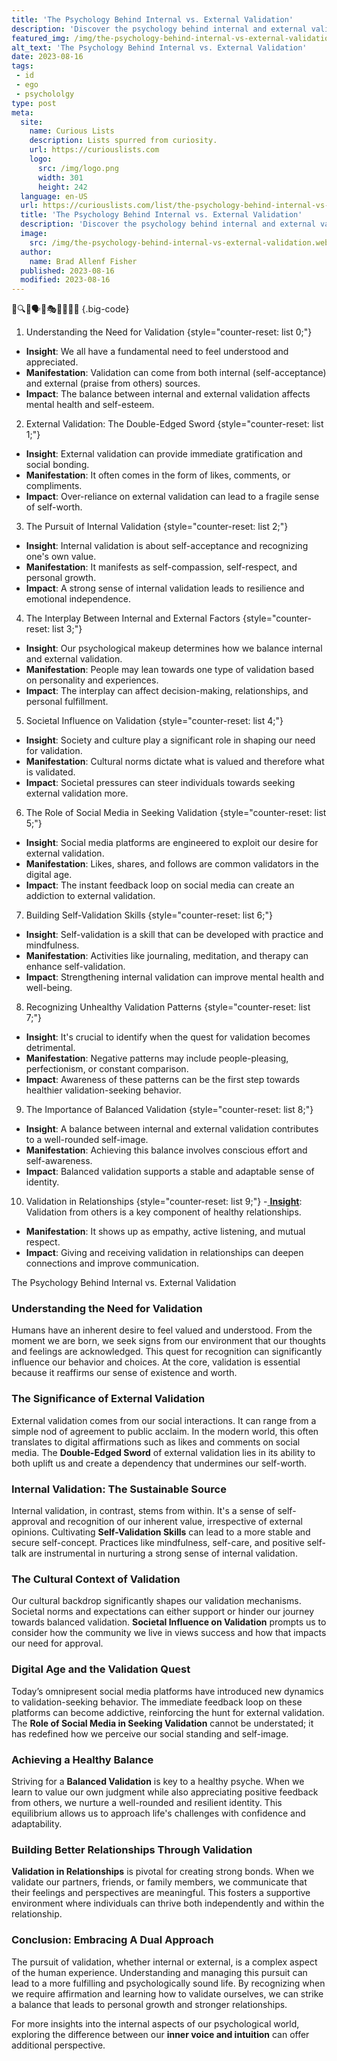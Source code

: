 ```yaml
---
title: 'The Psychology Behind Internal vs. External Validation'
description: 'Discover the psychology behind internal and external validation and understand how it impacts our behavior and self-worth. Curious about validation? Read on.'
featured_img: /img/the-psychology-behind-internal-vs-external-validation.webp
alt_text: 'The Psychology Behind Internal vs. External Validation'
date: 2023-08-16
tags:
 - id
 - ego
 - psychololgy
type: post
meta:
  site:
    name: Curious Lists
    description: Lists spurred from curiosity.
    url: https://curiouslists.com
    logo:
      src: /img/logo.png
      width: 301
      height: 242
  language: en-US
  url: https://curiouslists.com/list/the-psychology-behind-internal-vs-external-validation
  title: 'The Psychology Behind Internal vs. External Validation'
  description: 'Discover the psychology behind internal and external validation and understand how it impacts our behavior and self-worth. Curious about validation? Read on.'
  image:
    src: /img/the-psychology-behind-internal-vs-external-validation.webp
  author:
    name: Brad Allenf Fisher
  published: 2023-08-16
  modified: 2023-08-16
---
```



🧠🔍💭🗣️👤🎭🔗🔄✨🤔 {.big-code}

1. Understanding the Need for Validation {style="counter-reset: list 0;"}
  - **Insight**: We all have a fundamental need to feel understood and appreciated.
  - **Manifestation**: Validation can come from both internal (self-acceptance) and external (praise from others) sources.
  - **Impact**: The balance between internal and external validation affects mental health and self-esteem.

2. External Validation: The Double-Edged Sword {style="counter-reset: list 1;"}
  - **Insight**: External validation can provide immediate gratification and social bonding.
  - **Manifestation**: It often comes in the form of likes, comments, or compliments.
  - **Impact**: Over-reliance on external validation can lead to a fragile sense of self-worth.

3. The Pursuit of Internal Validation {style="counter-reset: list 2;"}
  - **Insight**: Internal validation is about self-acceptance and recognizing one's own value.
  - **Manifestation**: It manifests as self-compassion, self-respect, and personal growth.
  - **Impact**: A strong sense of internal validation leads to resilience and emotional independence.

4. The Interplay Between Internal and External Factors {style="counter-reset: list 3;"}
  - **Insight**: Our psychological makeup determines how we balance internal and external validation.
  - **Manifestation**: People may lean towards one type of validation based on personality and experiences.
  - **Impact**: The interplay can affect decision-making, relationships, and personal fulfillment.

5. Societal Influence on Validation {style="counter-reset: list 4;"}
  - **Insight**: Society and culture play a significant role in shaping our need for validation.
  - **Manifestation**: Cultural norms dictate what is valued and therefore what is validated.
  - **Impact**: Societal pressures can steer individuals towards seeking external validation more.

6. The Role of Social Media in Seeking Validation {style="counter-reset: list 5;"}
  - **Insight**: Social media platforms are engineered to exploit our desire for external validation.
  - **Manifestation**: Likes, shares, and follows are common validators in the digital age.
  - **Impact**: The instant feedback loop on social media can create an addiction to external validation.

7. Building Self-Validation Skills {style="counter-reset: list 6;"}
  - **Insight**: Self-validation is a skill that can be developed with practice and mindfulness.
  - **Manifestation**: Activities like journaling, meditation, and therapy can enhance self-validation.
  - **Impact**: Strengthening internal validation can improve mental health and well-being.

8. Recognizing Unhealthy Validation Patterns {style="counter-reset: list 7;"}
  - **Insight**: It's crucial to identify when the quest for validation becomes detrimental.
  - **Manifestation**: Negative patterns may include people-pleasing, perfectionism, or constant comparison.
  - **Impact**: Awareness of these patterns can be the first step towards healthier validation-seeking behavior.

9. The Importance of Balanced Validation {style="counter-reset: list 8;"}
  - **Insight**: A balance between internal and external validation contributes to a well-rounded self-image.
  - **Manifestation**: Achieving this balance involves conscious effort and self-awareness.
  - **Impact**: Balanced validation supports a stable and adaptable sense of identity.

10. Validation in Relationships {style="counter-reset: list 9;"}
  -[  **Insight**](https://curiouslists.com/list/navigating-the-influence-of-social-media-on-self-image): Validation from others is a key component of healthy relationships.
  - **Manifestation**: It shows up as empathy, active listening, and mutual respect.
  - **Impact**: Giving and receiving validation in relationships can deepen connections and improve communication.


The Psychology Behind Internal vs. External Validation

### Understanding the Need for Validation

Humans have an inherent desire to feel valued and understood. From the moment we are born, we seek signs from our environment that our thoughts and feelings are acknowledged. This quest for recognition can significantly influence our behavior and choices. At the core, validation is essential because it reaffirms our sense of existence and worth.

### The Significance of External Validation

External validation comes from our social interactions. It can range from a simple nod of agreement to public acclaim. In the modern world, this often translates to digital affirmations such as likes and comments on social media. The **Double-Edged Sword** of external validation lies in its ability to both uplift us and create a dependency that undermines our self-worth.

### Internal Validation: The Sustainable Source

Internal validation, in contrast, stems from within. It's a sense of self-approval and recognition of our inherent value, irrespective of external opinions. Cultivating **Self-Validation Skills** can lead to a more stable and secure self-concept. Practices like mindfulness, self-care, and positive self-talk are instrumental in nurturing a strong sense of internal validation.

### The Cultural Context of Validation

Our cultural backdrop significantly shapes our validation mechanisms. Societal norms and expectations can either support or hinder our journey towards balanced validation. **Societal Influence on Validation** prompts us to consider how the community we live in views success and how that impacts our need for approval.

### Digital Age and the Validation Quest

Today’s omnipresent social media platforms have introduced new dynamics to validation-seeking behavior. The immediate feedback loop on these platforms can become addictive, reinforcing the hunt for external validation. The **Role of Social Media in Seeking Validation** cannot be understated; it has redefined how we perceive our social standing and self-image.

### Achieving a Healthy Balance

Striving for a **Balanced Validation** is key to a healthy psyche. When we learn to value our own judgment while also appreciating positive feedback from others, we nurture a well-rounded and resilient identity. This equilibrium allows us to approach life's challenges with confidence and adaptability.

### Building Better Relationships Through Validation

**Validation in Relationships** is pivotal for creating strong bonds. When we validate our partners, friends, or family members, we communicate that their feelings and perspectives are meaningful. This fosters a supportive environment where individuals can thrive both independently and within the relationship.

### Conclusion: Embracing A Dual Approach

The pursuit of validation, whether internal or external, is a complex aspect of the human experience. Understanding and managing this pursuit can lead to a more fulfilling and psychologically sound life. By recognizing when we require affirmation and learning how to validate ourselves, we can strike a balance that leads to personal growth and stronger relationships.

For more insights into the internal aspects of our psychological world, exploring the difference between our **inner voice and intuition** can offer additional perspective.